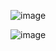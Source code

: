 ![image](https://github.com/user-attachments/assets/ea550556-0f26-44ec-bae1-331b308c3f19)

![image](https://github.com/user-attachments/assets/2e8ee775-5feb-4575-8204-cdaf99d2b3a9)

